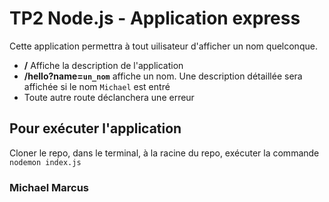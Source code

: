 # TP2 Node.js - Application express

Cette application permettra à tout uilisateur d'afficher un nom quelconque.
* **/** Affiche la description de l'application
* **/hello?name=`un_nom`** affiche un nom.
Une description détaillée sera affichée si le nom `Michael` est entré
* Toute autre route déclanchera une erreur

## Pour exécuter l'application
Cloner le repo, dans le terminal, à la racine du repo, exécuter la commande `nodemon index.js`

### Michael Marcus
